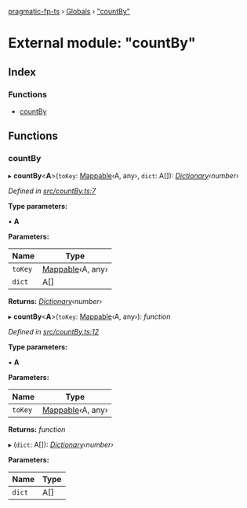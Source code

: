 [pragmatic-fp-ts](../README.md) › [Globals](../globals.md) › ["countBy"](_countby_.md)

# External module: "countBy"

## Index

### Functions

* [countBy](_countby_.md#countby)

## Functions

###  countBy

▸ **countBy**<**A**>(`toKey`: [Mappable](_types_.md#mappable)‹A, any›, `dict`: A[]): *[Dictionary](_types_.md#dictionary)‹number›*

*Defined in [src/countBy.ts:7](https://github.com/hermann-p/pragmatic-fp-ts/blob/d50fca4/src/countBy.ts#L7)*

**Type parameters:**

▪ **A**

**Parameters:**

Name | Type |
------ | ------ |
`toKey` | [Mappable](_types_.md#mappable)‹A, any› |
`dict` | A[] |

**Returns:** *[Dictionary](_types_.md#dictionary)‹number›*

▸ **countBy**<**A**>(`toKey`: [Mappable](_types_.md#mappable)‹A, any›): *function*

*Defined in [src/countBy.ts:12](https://github.com/hermann-p/pragmatic-fp-ts/blob/d50fca4/src/countBy.ts#L12)*

**Type parameters:**

▪ **A**

**Parameters:**

Name | Type |
------ | ------ |
`toKey` | [Mappable](_types_.md#mappable)‹A, any› |

**Returns:** *function*

▸ (`dict`: A[]): *[Dictionary](_types_.md#dictionary)‹number›*

**Parameters:**

Name | Type |
------ | ------ |
`dict` | A[] |
